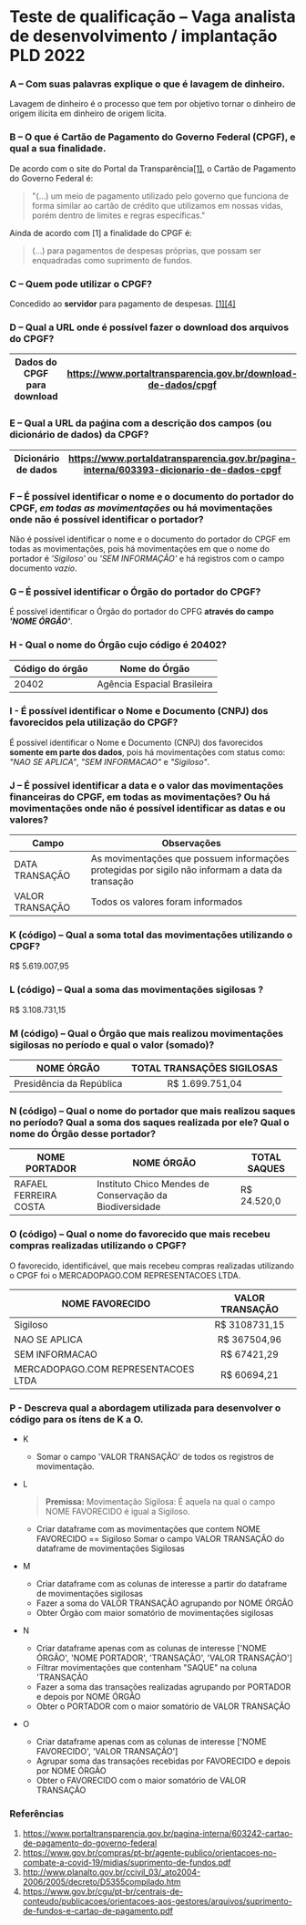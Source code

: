 # Teste de qualificação – Vaga analista de desenvolvimento / implantação PLD 2022

### A – Com suas palavras explique o que é lavagem de dinheiro.
Lavagem de dinheiro é o processo que tem por objetivo tornar o dinheiro de origem ilícita em dinheiro de origem lícita.
### B – O que é Cartão de Pagamento do Governo Federal (CPGF), e qual a sua finalidade.
De acordo com o site do Portal da Transparência[[1]](#Referências), o Cartão de Pagamento do Governo Federal é:
> "(...) um meio de pagamento utilizado pelo governo que funciona de forma similar ao cartão de crédito que utilizamos em nossas vidas, porém dentro de limites e regras específicas."

Ainda de acordo com [1] a finalidade do CPGF é:
> (...) para pagamentos de despesas próprias, que possam ser enquadradas como suprimento de fundos.
### C – Quem pode utilizar o CPGF?
  Concedido ao **servidor** para pagamento de despesas. [[1][4]](#Referências)
### D – Qual a URL onde é possível fazer o download dos arquivos do CPGF?

| Dados do CPGF para download | https://www.portaltransparencia.gov.br/download-de-dados/cpgf |
|-----------------------------|---------------------------------------------------------------|
### E – Qual a URL da paǵina com a descrição dos campos (ou dicionário de dados) da CPGF?

| Dicionário de dados | https://www.portaldatransparencia.gov.br/pagina-interna/603393-dicionario-de-dados-cpgf |
|---------------------|-----------------------------------------------------------------------------------------|
### F – É possível identificar o nome e o documento do portador do CPGF, *em todas as movimentações* ou há movimentações onde não é possível identificar o portador?
Não é possível identificar o nome e o documento do portador do CPGF em todas as movimentações, pois há movimentações em que o nome do portador é *'Sigiloso'* ou *'SEM INFORMAÇÂO'* e há registros com o campo documento *vazio*.
### G – É possível identificar o Órgão do portador do CPGF?
É possível identificar o Órgão do portador do CPFG **através do campo *'NOME ÓRGÃO'***.
### H - Qual o nome do Órgão cujo código é 20402?
| Código do órgão | Nome do Órgão               |
|-----------------|-----------------------------|
| 20402           | Agência Espacial Brasileira |

### I - É possível identificar o Nome e Documento (CNPJ) dos favorecidos pela utilização do CPGF?
É possível identificar o Nome e Documento (CNPJ) dos favorecidos **somente em parte dos dados**, pois há movimentações com status como: *"NAO SE APLICA"*, *"SEM INFORMACAO"* e *"Sigiloso"*.

### J – É possível identificar a data e o valor das movimentações financeiras do CPGF, em todas as movimentações? Ou há movimentações onde não é possível identificar as datas e ou valores?

| Campo           | Observações                                                                                     |
|-----------------|-------------------------------------------------------------------------------------------------|
| DATA TRANSAÇÃO  | As movimentações que possuem informações protegidas por sigilo não informam a data da transação |
| VALOR TRANSAÇÃO | Todos os valores foram informados                                                               |

### K (código) – Qual a soma total das movimentações utilizando o CPGF?
R$ 5.619.007,95
### L (código) – Qual a soma das movimentações sigilosas ?
R$ 3.108.731,15
### M (código) – Qual o Órgão que mais realizou movimentações sigilosas no período e qual o valor (somado)?

| NOME ÓRGÃO               | TOTAL TRANSAÇÕES SIGILOSAS   |
|--------------------------|:----------------------------:|
| Presidência da República | R$ 1.699.751,04              |

### N (código) – Qual o nome do portador que mais realizou saques no período? Qual a soma dos saques realizada por ele? Qual o nome do Órgão desse portador?

| NOME PORTADOR         | NOME ÓRGÃO                                              | TOTAL SAQUES |
|-----------------------|---------------------------------------------------------|--------------|
| RAFAEL FERREIRA COSTA | Instituto Chico Mendes de Conservação da Biodiversidade | R$ 24.520,0  |
### O (código) – Qual o nome do favorecido que mais recebeu compras realizadas utilizando o CPGF?

O favorecido, identificável, que mais recebeu compras realizadas utilizando o CPGF foi o MERCADOPAGO.COM REPRESENTACOES LTDA.

| NOME FAVORECIDO                     | VALOR TRANSAÇÃO |
|-------------------------------------|:---------------:|
| Sigiloso                            |  R$ 3108731,15  |
| NAO SE APLICA                       |   R$ 367504,96  |
| SEM INFORMACAO                      |   R$ 67421,29   |
| MERCADOPAGO.COM REPRESENTACOES LTDA |   R$ 60694,21   |
### P - Descreva qual a abordagem utilizada para desenvolver o código para os ítens de K a O.

- K
  - Somar o campo 'VALOR TRANSAÇÃO' de todos os registros de movimentação.
- L
  > **Premissa:**
Movimentação Sigilosa: É aquela na qual o campo NOME FAVORECIDO é igual a Sigiloso.

  - Criar dataframe com as movimentações que contem NOME FAVORECIDO == Sigiloso
Somar o campo VALOR TRANSAÇÃO do dataframe de movimentações Sigilosas
- M
  - Criar dataframe com as colunas de interesse a partir do dataframe de movimentações sigilosas
  - Fazer a soma do VALOR TRANSAÇÃO agrupando por NOME ÓRGÃO
  - Obter Órgão com maior somatório de movimentações sigilosas

- N
  - Criar dataframe apenas com as colunas de interesse ['NOME ÓRGÃO', 'NOME PORTADOR', 'TRANSAÇÃO', 'VALOR TRANSAÇÃO']
  - Filtrar movimentações que contenham "SAQUE" na coluna 'TRANSAÇÃO
  - Fazer a soma das transações realizadas agrupando por PORTADOR e depois por NOME ÓRGÃO
  - Obter o PORTADOR com o maior somatório de VALOR TRANSAÇÃO 
- O
  - Criar dataframe apenas com as colunas de interesse ['NOME FAVORECIDO', 'VALOR TRANSAÇÃO']
  - Agrupar soma das transações recebidas por FAVORECIDO e depois por NOME ÓRGÃO
  - Obter o FAVORECIDO com o maior somatório de VALOR TRANSAÇÃO

### Referências
1. https://www.portaltransparencia.gov.br/pagina-interna/603242-cartao-de-pagamento-do-governo-federal
2. https://www.gov.br/compras/pt-br/agente-publico/orientacoes-no-combate-a-covid-19/midias/suprimento-de-fundos.pdf
3. http://www.planalto.gov.br/ccivil_03/_ato2004-2006/2005/decreto/D5355compilado.htm
4. https://www.gov.br/cgu/pt-br/centrais-de-conteudo/publicacoes/orientacoes-aos-gestores/arquivos/suprimento-de-fundos-e-cartao-de-pagamento.pdf